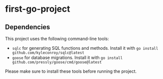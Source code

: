 # first-go-project

## Dependencies

This project uses the following command-line tools:

- `sqlc` for generating SQL functions and methods. Install it with `go install github.com/kyleconroy/sqlc@latest`
- `goose` for database migrations. Install it with `go install github.com/pressly/goose/cmd/goose@latest`

Please make sure to install these tools before running the project.
